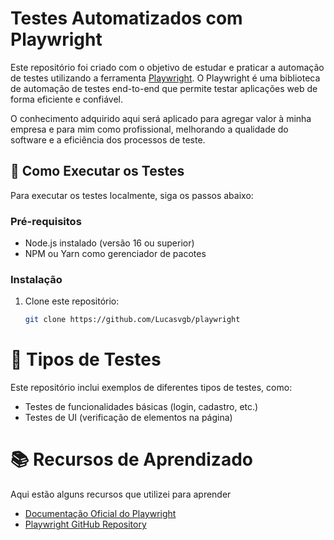 # Testes Automatizados com Playwright

Este repositório foi criado com o objetivo de estudar e praticar a automação de testes utilizando a ferramenta [Playwright](https://playwright.dev/). O Playwright é uma biblioteca de automação de testes end-to-end que permite testar aplicações web de forma eficiente e confiável.

O conhecimento adquirido aqui será aplicado para agregar valor à minha empresa e para mim como profissional, melhorando a qualidade do software e a eficiência dos processos de teste.

## 🚀 Como Executar os Testes

Para executar os testes localmente, siga os passos abaixo:

### Pré-requisitos

- Node.js instalado (versão 16 ou superior)
- NPM ou Yarn como gerenciador de pacotes

### Instalação

1. Clone este repositório:

   ```bash
   git clone https://github.com/Lucasvgb/playwright

# 🧪 Tipos de Testes
Este repositório inclui exemplos de diferentes tipos de testes, como:
- Testes de funcionalidades básicas (login, cadastro, etc.)
- Testes de UI (verificação de elementos na página)

# 📚 Recursos de Aprendizado
Aqui estão alguns recursos que utilizei para aprender
- [Documentação Oficial do Playwright](https://playwright.dev/docs/intro)
- [Playwright GitHub Repository](https://github.com/microsoft/playwright)

